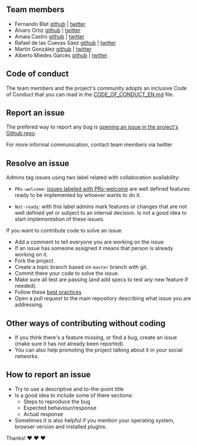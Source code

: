 ## Team members

* Fernando Blat [github](https://github.com/ferblape) | [twitter](https://twitter.com/ferblape)
* Álvaro Ortiz [github](https://github.com/furilo) | [twitter](https://twitter.com/furilo)
* Amaia Castro [github](https://github.com/amaia) | [twitter](https://twitter.com/amaiac)
* Rafael de las Cuevas Sáez [github](https://github.com/rafadelascuevas) | [twitter](https://twitter.com/rafadelascuevas)
* Martín González [github](https://github.com/martgnz) | [twitter](https://twitter.com/martgnz)
* Alberto Miedes Garcés [github](https://github.com/amiedes) | [twitter](https://twitter.com/amiedes94)

## Code of conduct

The team members and the project's community adopts an inclusive Code of Conduct that you can read in the [CODE_OF_CONDUCT_EN.md](CODE_OF_CONDUCT_EN.md) file.

## Report an issue

The prefered way to report any bug is [opening an issue in the project's Github repo](https://github.com/PopulateTools/gobierto/issues/new).

For more informal communication, contact team members via twitter

## Resolve an issue

Admins tag issues using two label related with collaboration availability:

* `PRs-welcome`: [issues labeled with PRs-welcome](https://github.com/PopulateTools/cobierto/labels/PRs-welcome) are well defined features ready to be implemented by whoever wants to do it.

* `Not-ready`: with this label admins mark features or changes that are not well defined yet or subject to an internal decision. Is not a good idea to start implementation of these issues.

If you want to contribute code to solve an issue:

* Add a comment to tell everyone you are working on the issue.
* If an issue has someone assigned it means that person is already working on it.
* Fork the project.
* Create a topic branch based on `master` branch with git.
* Commit there your code to solve the issue.
* Make sure all test are passing (and add specs to test any new feature if needed).
* Follow these [best practices](https://github.com/styleguide/ruby)
* Open a *pull request* to the main repository describing what issue you are addressing.

## Other ways of contributing without coding

* If you think there's a feature missing, or find a bug, create an issue (make sure it has not already been reported).
* You can also help promoting the project talking about it in your social networks.

## How to report an issue

* Try to use a descriptive and to-the-point title
* Is a good idea to include some of there sections:
  * Steps to reproduce the bug
  * Expected behaviour/response
  * Actual response
* Sometimes it is also helpful if you mention your operating system, browser version and installed plugins.

Thanks! :heart: :heart: :heart:
